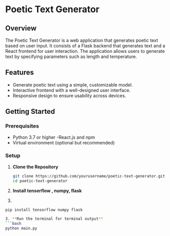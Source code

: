 # Poetic Text Generator

## Overview

The Poetic Text Generator is a web application that generates poetic text based on user input. It consists of a Flask backend that generates text and a React frontend for user interaction. The application allows users to generate text by specifying parameters such as length and temperature.

## Features

- Generate poetic text using a simple, customizable model.
- Interactive frontend with a well-designed user interface.
- Responsive design to ensure usability across devices.

## Getting Started

### Prerequisites

- Python 3.7 or higher
-React.js and npm
- Virtual environment (optional but recommended)

### Setup

1. **Clone the Repository**

   ```bash
   git clone https://github.com/yourusername/poetic-text-generator.git
   cd poetic-text-generator

2. **Install tenserflow , numpy, flask**
3. 
  ```bash
pip install tensorflow numpy flask

3. **Run the terminal for terminal output**
```bash
python main.py

